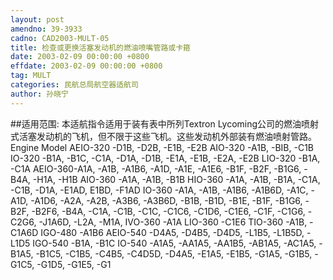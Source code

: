 ```yaml
---
layout: post
amendno: 39-3933
cadno: CAD2003-MULT-05
title: 检查或更换活塞发动机的燃油喷嘴管路或卡箍
date: 2003-02-09 00:00:00 +0800
effdate: 2003-02-09 00:00:00 +0800
tag: MULT
categories: 民航总局航空器适航司
author: 孙晓宁
---
```


##适用范围:
本适航指令适用于装有表中所列Textron Lycoming公司的燃油喷射式活塞发动机的飞机，但不限于这些飞机。这些发动机外部装有燃油喷射管路。 Engine Model AEIO-320 -D1B, -D2B, -E1B, -E2B AIO-320 -A1B, -BIB, -C1B IO-320 -B1A, -B1C, -C1A, -D1A, -D1B, -E1A, -E1B, -E2A, -E2B LIO-320 -B1A, -C1A AEIO-360-A1A, -A1B, -A1B6, -A1D, -A1E, -A1E6, -B1F, -B2F, -B1G6, -B4A, -H1A, -H1B AIO-360 -A1A, -A1B, -B1B HIO-360 -A1A, -A1B, -B1A, -C1A, -C1B, -D1A, -E1AD, E1BD, -F1AD IO-360 -A1A, -A1B, -A1B6, -A1B6D, -A1C, -A1D, -A1D6, -A2A, -A2B, -A3B6, -A3B6D, -B1B, -B1D, -B1E, -B1F, -B1G6,
-B2F, -B2F6, -B4A, -C1A, -C1B, -C1C, -C1C6, -C1D6, -C1E6, -C1F, -C1G6, -C2G6, -J1A6D, -L2A, -M1A, IVO-360 -A1A LIO-360 -C1E6 TIO-360 -A1B, -C1A6D
IGO-480 -A1B6 AEIO-540 -D4A5, -D4B5, -D4D5, -L1B5, -L1B5D, -L1D5 IGO-540 -B1A, -B1C IO-540 -A1A5, -AA1A5, -AA1B5, -AB1A5, -AC1A5, -B1A5, -B1C5, -C1B5, -C4B5, -C4D5D, -D4A5, -E1A5, -E1B5, -G1A5,
-G1B5, -G1C5, -G1D5, -G1E5, -G1

